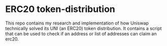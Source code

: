 # ERC20 token-distribution

This repo contains my research and implementation of how Uniswap technically solved its UNI (an ERC20) token distribution.
It contains a script that can be used to check if an address or list of addresses can claim an erc20.